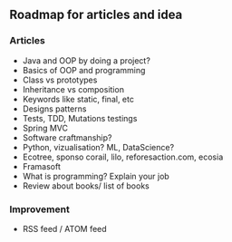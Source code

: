 ## Roadmap for articles and idea ##

### Articles ###
 - Java and OOP by doing a project?
  -  Basics of OOP and programming
  -  Class vs prototypes
  -  Inheritance vs composition
  -  Keywords like static, final, etc
  -  Designs patterns
  -  Tests, TDD, Mutations testings
 - Spring MVC
 - Software craftmanship?
 - Python, vizualisation? ML, DataScience?
 - Ecotree, sponso corail, lilo, reforesaction.com, ecosia
 - Framasoft
 - What is programming? Explain your job
 - Review about books/ list of books

### Improvement ###
 -  RSS feed / ATOM feed